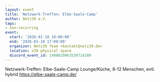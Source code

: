 ```yaml
---
layout: event
title: 'Netzwerk-Treffen: Elbe-Saale-Camp'
author: Netz39 e.V.
tags:
- non-recurring
event:
  start: '2026-01-10 10:00:00'
  end: '2026-01-10 17:00:00'
  organizer: Netz39 Team <kontakt@netz39.de>
  location: n39 physical space
  discord_event_id: 1400829963539714189
---
```

Netzwerk-Treffen: Elbe-Saale-Camp
Lounge/Küche, 8-12 Menschen, evtl. hybrid
https://elbe-saale-camp.de/